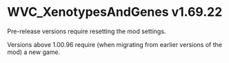 # WVC_XenotypesAndGenes v1.69.22
 
Pre-release versions require resetting the mod settings.

Versions above 1.00.96 require (when migrating from earlier versions of the mod) a new game.